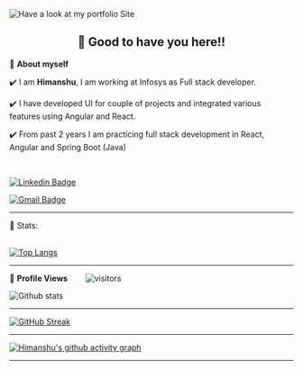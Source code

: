 <!-- README FILE CODE -->
![Have a look at my portfolio Site](https://hsahu615.github.io/My-Portfolio/)

<!-- WAKING HAND WITH GOOD TO HAVE YOU TEXT-->
<h2 align=center>👋 Good to have you here!!</h2>


<!--ABOUT ME CODE-->
🌱 **About myself**<br>

✔️ I am **Himanshu**,  I am working at Infosys as Full stack developer. <br>

✔️ I have developed UI for couple of projects and integrated various features using Angular and React. <br>

✔️ From past 2 years I am practicing full stack development in React, Angular and Spring Boot (Java)<br>

<br>



<!-- SOCAIL MEDIA HANDLES -->
[![Linkedin Badge](https://img.shields.io/badge/-HimanshuSahu-blue?style=flat-square&logo=Linkedin&logoColor=white&link=https://www.linkedin.com/in/sahu-himanshu/)](https://www.linkedin.com/in/sahu-himanshu/)

[![Gmail Badge](https://img.shields.io/badge/-hsahu615@gmail.com-c14438?style=flat-square&logo=Gmail&logoColor=white&link=mailto:hsahu615@gmail.com)](mailto:hsahu615@gmail.com)

---

<!-- STATISTICS ABOUT PROFILE -->

 📶 Stats:<br><br>
 
 
<!--  TOP LANGUAGES STATISTICS -->
 [![Top Langs](https://github-readme-stats.vercel.app/api/top-langs/?username=hsahu615&theme=dark&layout=compact&align=right&width=40%)](https://github.com/anuraghazra/github-readme-stats)
 
 ---
 
<!--  PROFILES VIEWS -->
🌱 **Profile Views**&nbsp;&nbsp;&nbsp;&nbsp;&nbsp;&nbsp;&nbsp;
![visitors](https://profile-counter.glitch.me/hsahu615/count.svg?align=center)


<!-- GITHUB STATISTICS -->
 ![Github stats](https://github-readme-stats.vercel.app/api?username=hsahu615)  
 
 
 <hr>
 
<!--  CONTRIBUTION AND STREAK BLOCK -->
 [![GitHub Streak](https://github-readme-streak-stats.herokuapp.com/?user=hsahu615&currStreakNum=2FD3EB&fire=pink&sideLabels=F00&theme=nightowl)](https://git.io/streak-stats)       
         

---
 
<!-- ACTIVITY GRAPH TRACKER -->
[![Himanshu's github activity graph](https://activity-graph.herokuapp.com/graph?username=hsahu615&theme=react-dark)](https://github.com/hsahu615/github-readme-activity-graph)

  

---
  </code>
</p>


<!-- ![My github stats](https://github-readme-stats.vercel.app/api?username=hsahu615&show_icons=true&title_color=fff&icon_color=79ff97&text_color=9f9f9f&bg_color=151515&count_private=true&width=40%&align=left) 
<center><img src="https://logimp.files.wordpress.com/2019/01/viral-p-1.gif?w=736&zoom=2" align="right" width="30%"></center>




 -->
